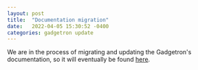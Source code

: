 ```yaml
---
layout: post
title:  "Documentation migration"
date:   2022-04-05 15:30:52 -0400
categories: gadgetron update
---
```


We are in the process of migrating and updating the Gadgetron's documentation, so it will eventually be found [here](https://gadgetron.readthedocs.io/).

